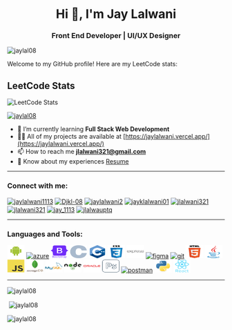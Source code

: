 <h1 align="center">Hi 👋, I'm Jay Lalwani</h1>
<h3 align="center">Front End Developer | UI/UX Designer</h3>

<p align="left"> 
  <img src="https://komarev.com/ghpvc/?username=jaylal08&label=Profile%20views&color=0e75b6&style=flat" alt="jaylal08" /> 
</p>

Welcome to my GitHub profile! Here are my LeetCode stats:  

## LeetCode Stats  
![LeetCode Stats](https://leetcard.jacoblin.cool/Jay_1113)

<p align="left"> 
  <a href="https://github.com/ryo-ma/github-profile-trophy">
    <img src="https://github-profile-trophy.vercel.app/?username=jaylal08" alt="jaylal08" />
  </a> 
</p>

- 🌱 I’m currently learning **Full Stack Web Development**  
- 👨‍💻 All of my projects are available at [https://jaylalwani.vercel.app/](https://jaylalwani.vercel.app/)  
- 📫 How to reach me **jlalwani321@gmail.com**  
- 📄 Know about my experiences [Resume](https://drive.google.com/file/d/1f2BKUkUD2BKdZrX48iGgQVrnjf-PoMMb/view)  

---

<h3 align="left">Connect with me:</h3>
<p align="left">
<a href="https://www.linkedin.com/in/jaylalwani1113" target="blank"><img align="center" src="https://raw.githubusercontent.com/rahuldkjain/github-profile-readme-generator/master/src/images/icons/Social/linked-in-alt.svg" alt="jaylalwani1113" height="30" width="40" /></a>
<a href="https://dribbble.com/Djkl-08" target="blank"><img align="center" src="https://raw.githubusercontent.com/rahuldkjain/github-profile-readme-generator/master/src/images/icons/Social/dribbble.svg" alt="Djkl-08" height="30" width="40" /></a>
<a href="https://www.behance.net/jaylalwani2" target="blank"><img align="center" src="https://raw.githubusercontent.com/rahuldkjain/github-profile-readme-generator/master/src/images/icons/Social/behance.svg" alt="jaylalwani2" height="30" width="40" /></a>
<a href="https://hashnode.com/@jayklalwani01" target="blank"><img align="center" src="https://raw.githubusercontent.com/rahuldkjain/github-profile-readme-generator/master/src/images/icons/Social/hashnode.svg" alt="jayklalwani01" height="30" width="40" /></a>
<a href="https://medium.com/@jlalwani321" target="blank"><img align="center" src="https://raw.githubusercontent.com/rahuldkjain/github-profile-readme-generator/master/src/images/icons/Social/medium.svg" alt="jlalwani321" height="30" width="40" /></a>
<a href="https://www.hackerrank.com/jlalwani321" target="blank"><img align="center" src="https://raw.githubusercontent.com/rahuldkjain/github-profile-readme-generator/master/src/images/icons/Social/hackerrank.svg" alt="jlalwani321" height="30" width="40" /></a>
<a href="https://leetcode.com/jay_1113" target="blank"><img align="center" src="https://raw.githubusercontent.com/rahuldkjain/github-profile-readme-generator/master/src/images/icons/Social/leet-code.svg" alt="jay_1113" height="30" width="40" /></a>
<a href="https://auth.geeksforgeeks.org/user/jlalwauptq" target="blank"><img align="center" src="https://raw.githubusercontent.com/rahuldkjain/github-profile-readme-generator/master/src/images/icons/Social/geeks-for-geeks.svg" alt="jlalwauptq" height="30" width="40" /></a>
</p>

---

<h3 align="left">Languages and Tools:</h3>
<p align="left"> 
  <a href="https://developer.android.com" target="_blank" rel="noreferrer"><img src="https://raw.githubusercontent.com/devicons/devicon/master/icons/android/android-original-wordmark.svg" alt="android" height="30" width="40"/></a>
  <a href="https://azure.microsoft.com/en-in/" target="_blank" rel="noreferrer"><img src="https://www.vectorlogo.zone/logos/microsoft_azure/microsoft_azure-icon.svg" alt="azure" height="30" width="40"/></a>
  <a href="https://getbootstrap.com" target="_blank" rel="noreferrer"><img src="https://raw.githubusercontent.com/devicons/devicon/master/icons/bootstrap/bootstrap-plain-wordmark.svg" alt="bootstrap" height="30" width="40"/></a>
  <a href="https://www.cprogramming.com/" target="_blank" rel="noreferrer"><img src="https://raw.githubusercontent.com/devicons/devicon/master/icons/c/c-original.svg" alt="c" height="30" width="40"/></a>
  <a href="https://www.w3schools.com/cpp/" target="_blank" rel="noreferrer"><img src="https://raw.githubusercontent.com/devicons/devicon/master/icons/cplusplus/cplusplus-original.svg" alt="cplusplus" height="30" width="40"/></a>
  <a href="https://www.w3schools.com/css/" target="_blank" rel="noreferrer"><img src="https://raw.githubusercontent.com/devicons/devicon/master/icons/css3/css3-original-wordmark.svg" alt="css3" height="30" width="40"/></a>
  <a href="https://expressjs.com" target="_blank" rel="noreferrer"><img src="https://raw.githubusercontent.com/devicons/devicon/master/icons/express/express-original-wordmark.svg" alt="express" height="30" width="40"/></a>
  <a href="https://www.figma.com/" target="_blank" rel="noreferrer"><img src="https://www.vectorlogo.zone/logos/figma/figma-icon.svg" alt="figma" height="30" width="40"/></a>
  <a href="https://git-scm.com/" target="_blank" rel="noreferrer"><img src="https://www.vectorlogo.zone/logos/git-scm/git-scm-icon.svg" alt="git" height="30" width="40"/></a>
  <a href="https://www.w3.org/html/" target="_blank" rel="noreferrer"><img src="https://raw.githubusercontent.com/devicons/devicon/master/icons/html5/html5-original-wordmark.svg" alt="html5" height="30" width="40"/></a>
  <a href="https://www.java.com" target="_blank" rel="noreferrer"><img src="https://raw.githubusercontent.com/devicons/devicon/master/icons/java/java-original.svg" alt="java" height="30" width="40"/></a>
  <a href="https://developer.mozilla.org/en-US/docs/Web/JavaScript" target="_blank" rel="noreferrer"><img src="https://raw.githubusercontent.com/devicons/devicon/master/icons/javascript/javascript-original.svg" alt="javascript" height="30" width="40"/></a>
  <a href="https://www.mongodb.com/" target="_blank" rel="noreferrer"><img src="https://raw.githubusercontent.com/devicons/devicon/master/icons/mongodb/mongodb-original-wordmark.svg" alt="mongodb" height="30" width="40"/></a>
  <a href="https://www.mysql.com/" target="_blank" rel="noreferrer"><img src="https://raw.githubusercontent.com/devicons/devicon/master/icons/mysql/mysql-original-wordmark.svg" alt="mysql" height="30" width="40"/></a>
  <a href="https://nodejs.org" target="_blank" rel="noreferrer"><img src="https://raw.githubusercontent.com/devicons/devicon/master/icons/nodejs/nodejs-original-wordmark.svg" alt="nodejs" height="30" width="40"/></a>
  <a href="https://www.oracle.com/" target="_blank" rel="noreferrer"><img src="https://raw.githubusercontent.com/devicons/devicon/master/icons/oracle/oracle-original.svg" alt="oracle" height="30" width="40"/></a>
  <a href="https://www.adobe.com/products/photoshop.html?promoid=RBS7NL7F&mv=other" target="_blank" rel="noreferrer"><img src="https://raw.githubusercontent.com/devicons/devicon/master/icons/photoshop/photoshop-line.svg" alt="photoshop" height="30" width="40"/></a>
  <a href="https://postman.com" target="_blank" rel="noreferrer"><img src="https://www.vectorlogo.zone/logos/getpostman/getpostman-icon.svg" alt="postman" height="30" width="40"/></a>
  <a href="https://www.python.org" target="_blank" rel="noreferrer"><img src="https://raw.githubusercontent.com/devicons/devicon/master/icons/python/python-original.svg" alt="python" height="30" width="40"/></a>
  <a href="https://reactjs.org/" target="_blank" rel="noreferrer"><img src="https://raw.githubusercontent.com/devicons/devicon/master/icons/react/react-original-wordmark.svg" alt="react" height="30" width="40"/></a>
</p>

---

<p><img align="center" src="https://github-readme-stats.vercel.app/api/top-langs?username=jaylal08&show_icons=true&locale=en&layout=compact" alt="jaylal08" /></p>

<p>&nbsp;<img align="center" src="https://github-readme-stats.vercel.app/api?username=jaylal08&show_icons=true&locale=en" alt="jaylal08" /></p>

<p><img align="center" src="https://github-readme-streak-stats.herokuapp.com/?user=jaylal08&" alt="jaylal08" /></p>
